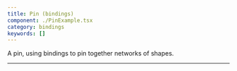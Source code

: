 ```yaml
---
title: Pin (bindings)
component: ./PinExample.tsx
category: bindings
keywords: []
---
```


A pin, using bindings to pin together networks of shapes.

---
